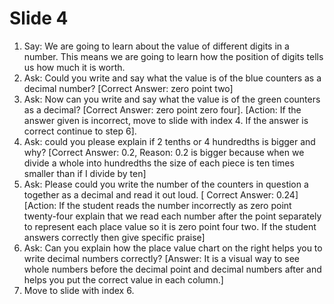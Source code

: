 # Slide 4

1. Say: We are going to learn about the value of different digits in a number. This means we are going to learn how the position of digits tells us how much it is worth.
2. Ask: Could you write and say what the value is of the blue counters as a decimal number? [Correct Answer: zero point two]
4. Ask: Now can you write and say what the value is of the green counters as a decimal? [Correct Answer: zero point zero four]. [Action: If the answer given is incorrect, move to slide with index 4. If the answer is correct continue to step 6].
6. Ask: could you please explain if 2 tenths or 4 hundredths is bigger and why? [Correct Answer: 0.2, Reason: 0.2 is bigger because when we divide a whole into hundredths the size of each piece is ten times smaller than if I divide by ten]
8. Ask: Please could you write the number of the counters in question a together as a decimal and read it out loud. [ Correct Answer: 0.24] [Action: If the student reads the number incorrectly as zero point twenty-four explain that we read each number after the point separately to represent each place value so it is zero point four two. If the student answers correctly then give specific praise]
10. Ask: Can you explain how the place value chart on the right helps you to write decimal numbers correctly? [Answer: It is a visual way to see whole numbers before the decimal point and decimal numbers after and helps you put the correct value in each column.]
12. Move to slide with index 6.
